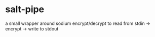 # salt-pipe
a small wrapper around sodium encrypt/decrypt to read from stdin -> encrypt -> write to stdout
